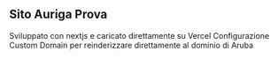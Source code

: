 ## Sito Auriga Prova
Sviluppato con nextjs e caricato direttamente su Vercel
Configurazione Custom Domain per reinderizzare direttamente al dominio di Aruba
